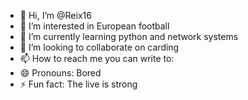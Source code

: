 - 👋 Hi, I’m @Reix16
- 👀 I’m interested in European football
- 🌱 I’m currently learning python and network systems
- 💞️ I’m looking to collaborate on carding
- 📫 How to reach me you can write to: 
- 😄 Pronouns: Bored
- ⚡ Fun fact: The live is strong

<!---
Reix16/Reix16 is a ✨ special ✨ repository because its `README.md` (this file) appears on your GitHub profile.
You can click the Preview link to take a look at your changes.
--->
